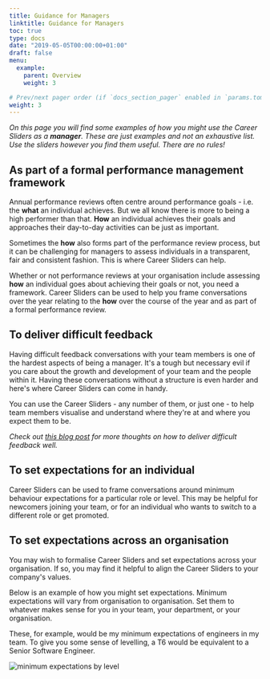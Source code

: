 ```yaml
---
title: Guidance for Managers
linktitle: Guidance for Managers
toc: true
type: docs
date: "2019-05-05T00:00:00+01:00"
draft: false
menu:
  example:
    parent: Overview
    weight: 3

# Prev/next pager order (if `docs_section_pager` enabled in `params.toml`)
weight: 3
---
```


_On this page you will find some examples of how you might use the Career Sliders as a **manager**. These are just examples and not an exhaustive list. Use the sliders however you find them useful. There are no rules!_

## As part of a formal performance management framework

Annual performance reviews often centre around performance goals - i.e. the **what** an individual achieves. But we all know there is more to being a high performer than that. **How** an individual achieves their goals and approaches their day-to-day activities can be just as important.

Sometimes the **how** also forms part of the performance review process, but it can be challenging for managers to assess individuals in a transparent, fair and consistent fashion. This is where Career Sliders can help.

Whether or not performance reviews at your organisation include assessing **how** an individual goes about achieving their goals or not, you need a framework. Career Sliders can be used to help you frame conversations over the year relating to the **how** over the course of the year and as part of a formal performance review.

## To deliver difficult feedback

Having difficult feedback conversations with your team members is one of the hardest aspects of being a manager. It's a tough but necessary evil if you care about the growth and development of your team and the people within it. Having these conversations without a structure is even harder and here's where Career Sliders can come in handy.

You can use the Career Sliders - any number of them, or just one - to help team members visualise and understand where they're at and where you expect them to be.

*Check out [this blog post](../../../post/delivering-difficult-feedback) for more thoughts on how to deliver difficult feedback well.*

## To set expectations for an individual

Career Sliders can be used to frame conversations around minimum behaviour expectations for a particular role or level. This may be helpful for newcomers joining your team, or for an individual who wants to switch to a different role or get promoted.

## To set expectations across an organisation

You may wish to formalise Career Sliders and set expectations across your organisation. If so, you may find it helpful to align the Career Sliders to your company's values.

Below is an example of how you might set expectations. Minimum expectations will vary from organisation to organisation. Set them to whatever makes sense for you in your team, your department, or your organisation.

These, for example, would be my minimum expectations of engineers in my team. To give you some sense of levelling, a T6 would be equivalent to a Senior Software Engineer.

![minimum expectations by level](../expectations.svg)
